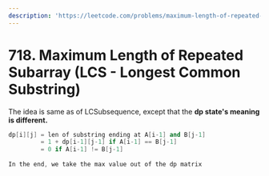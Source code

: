 ```yaml
---
description: 'https://leetcode.com/problems/maximum-length-of-repeated-subarray/'
---
```


# 718. Maximum Length of Repeated Subarray \(LCS - Longest Common Substring\)

The idea is same as of LCSubsequence, except that the **dp state's meaning is different.**

```cpp
dp[i][j] = len of substring ending at A[i-1] and B[j-1]
         = 1 + dp[i-1][j-1] if A[i-1] == B[j-1]
         = 0 if A[i-1] != B[j-1]
         
In the end, we take the max value out of the dp matrix
```

